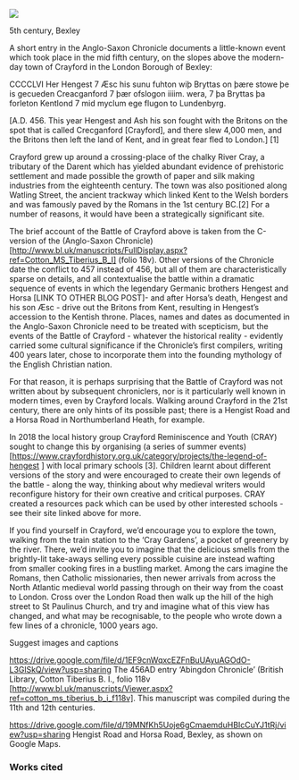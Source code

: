 <a href="https://dev.visual-essays.app"><img src="https://dev-visual-essays.netlify.app/images/ve-button.png"></a>
<param ve-config title="The Battle of Crayford" author="Francesca Allfrey and Beth Whalley" layout="vtl" banner="xxx" attribution">

<param ve-entity eid="Q207208" aliases="bexley">

5th century, Bexley

A short entry in the Anglo-Saxon Chronicle documents a little-known event which took place in the mid fifth century, on the slopes above the modern-day town of Crayford in the London Borough of Bexley:

CCCCLVI Her Hengest 7 Æsc his sunu fuhton wiþ Bryttas on þære stowe þe is gecueden Creacganford 7 þær ofslogon iiiim. wera, 7 þa Bryttas þa forleton Kentlond 7 mid myclum ege flugon to Lundenbyrg.

[A.D. 456. This year Hengest and Ash his son fought with the Britons on the spot that is called Crecganford [Crayford], and there slew 4,000 men, and the Britons then left the land of Kent, and in great fear fled to London.] [1]

Crayford grew up around a crossing-place of the chalky River Cray, a tributary of the Darent which has yielded abundant evidence of prehistoric settlement and made possible the growth of paper and silk making industries from the eighteenth century. The town was also positioned along Watling Street, the ancient trackway which linked Kent to the Welsh borders and was famously paved by the Romans in the 1st century BC.[2] For a number of reasons, it would have been a strategically significant site. 

The brief account of the Battle of Crayford above is taken from the C-version of the (Anglo-Saxon Chronicle)[http://www.bl.uk/manuscripts/FullDisplay.aspx?ref=Cotton_MS_Tiberius_B_I] (folio 18v). Other versions of the Chronicle date the conflict to 457 instead of 456, but all of them are characteristically sparse on details, and all contextualise the battle within a dramatic sequence of events in which the legendary Germanic brothers Hengest and Horsa [LINK TO OTHER BLOG POST]- and after Horsa’s death, Hengest and his son Æsc - drive out the Britons from Kent, resulting in Hengest’s accession to the Kentish throne. Places, names and dates as documented in the Anglo-Saxon Chronicle need to be treated with scepticism, but the events of the Battle of Crayford - whatever the historical reality - evidently carried some cultural significance if the Chronicle’s first compilers, writing 400 years later, chose to incorporate them into the founding mythology of the English Christian nation.

For that reason, it is perhaps surprising that the Battle of Crayford was not written about by subsequent chroniclers, nor is it particularly well known in modern times, even by Crayford locals. Walking around Crayford in the 21st century, there are only hints of its possible past; there is a Hengist Road and a Horsa Road in Northumberland Heath, for example. 

In 2018 the local history group Crayford Reminiscence and Youth (CRAY) sought to change this by organising (a series of summer events)[https://www.crayfordhistory.org.uk/category/projects/the-legend-of-hengest ] with local primary schools [3]. Children learnt about different versions of the story and were encouraged to create their own legends of the battle - along the way, thinking about why medieval writers would reconfigure history for their own creative and critical purposes. CRAY created a resources pack which can be used by other interested schools - see their site linked above for more.

If you find yourself in Crayford, we’d encourage you to explore the town, walking from the train station to the ‘Cray Gardens’, a pocket of greenery by the river. There, we’d invite you to imagine that the delicious smells from the brightly-lit take-aways selling every possible cuisine are instead wafting from smaller cooking fires in a bustling market. Among the cars imagine the Romans, then Catholic missionaries, then newer arrivals from across the North Atlantic medieval world passing through on their way from the coast to London. Cross over the London Road then walk up the hill of the high street to St Paulinus Church, and try and imagine what of this view has changed, and what may be recognisable, to the people who wrote down a few lines of a chronicle, 1000 years ago.

Suggest images and captions

https://drive.google.com/file/d/1EF9cnWqxcEZFnBuUAyuAGOdO-L3GlSkQ/view?usp=sharing 
The 456AD entry ‘Abingdon Chronicle’ (British Library, Cotton Tiberius B. I., folio 118v [http://www.bl.uk/manuscripts/Viewer.aspx?ref=cotton_ms_tiberius_b_i_f118v]. This manuscript was compiled during the 11th and 12th centuries.

https://drive.google.com/file/d/19MNfKh5Uoje6gCmaemduHBIcCuYJ1tRj/view?usp=sharing Hengist Road and Horsa Road, Bexley, as shown on Google Maps.

### Works cited

[^ref1]: Anon. “Entry for year 456”. 1st half 11th century-2nd half 12th century. Folio 118v of Cotton Tiberius B. I. British Library, London. Manuscript. http://www.bl.uk/manuscripts/Viewer.aspx?ref=cotton_ms_tiberius_b_i_f118v. Web. Last access 1 June 2021. Translations our own.

[^ref2]: Hasted, Edward. The History and Topographical Survey of the County of Kent. Volume 2. London: W. Bristow, 1797. Print. 267-268.

[^ref3]: Daniel, Peter. “The Legend of Hengest”. Crayford History Online. November 2018 - February 2019. https://www.crayfordhistory.org.uk/category/projects/the-legend-of-hengest. Web. Last accessed 1 June 2021.


